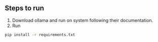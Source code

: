 ## Steps to run

1. Download ollama and run on system following their documentation.
2. Run 
```bash
pip install -r requirements.txt
```